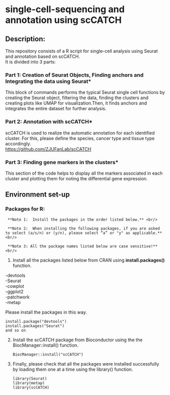 # single-cell-sequencing and annotation using scCATCH

## Description:

This repository consists of a R script for single-cell analysis using Seurat and annotation based on scCATCH.<br/>
It is divided into 3 parts:

### Part 1: Creation of Seurat Objects, Finding anchors and Integrating the data using Seurat*
This block of commands performs the typical Seurat single cell functions by creating the Seurat object, filtering the data, finding the clusters and creating plots like UMAP for visualization.Then, it finds anchors and integrates the entire dataset for further analysis. <br/>

### Part 2: Annotation with scCATCH*
scCATCH is used to realize the automatic annotation for each identified cluster. For this, please define the species, cancer type and tissue type accordingly.<br/>
https://github.com/ZJUFanLab/scCATCH <br/>

### Part 3: Finding gene markers in the clusters*
This section of the code helps to display all the markers associated in each cluster and plotting them for noting the differential gene expression.<br/>


## Environment set-up 

### Packages for R:

     **Note 1:  Install the packages in the order listed below.** <br/>

     **Note 2:  When installing the following packages, if you are asked to select (a/s/n) or (y/n), please select “a” or "y" as applicable.** <br/>

     **Note 3: All the package names listed below are case sensitive!** <br/>

1. Install all the packages listed below from CRAN using **install.packages()** function. <br/>
  
  -devtools <br/>
  -Seurat <br/>
  -cowplot <br/>
  -ggplot2 <br/>
  -patchwork <br/>
  -metap <br/>
 
  Please install the packages in this way.<br/>
 
 ```
 install.package("devtools")
 install.packages("Seurat")
 and so on 
 ```
  
2. Install the scCATCH package from Bioconductor using the the BiocManager::install() function.

   ```
   BiocManager::install("scCATCH")
   ```
   
3. Finally, please check that all the packages were installed successfully by loading them one at a time using the library() function.

   ``` 
   library(Seurat)
   library(metap)
   library(scCATCH)
   ```
       

  
